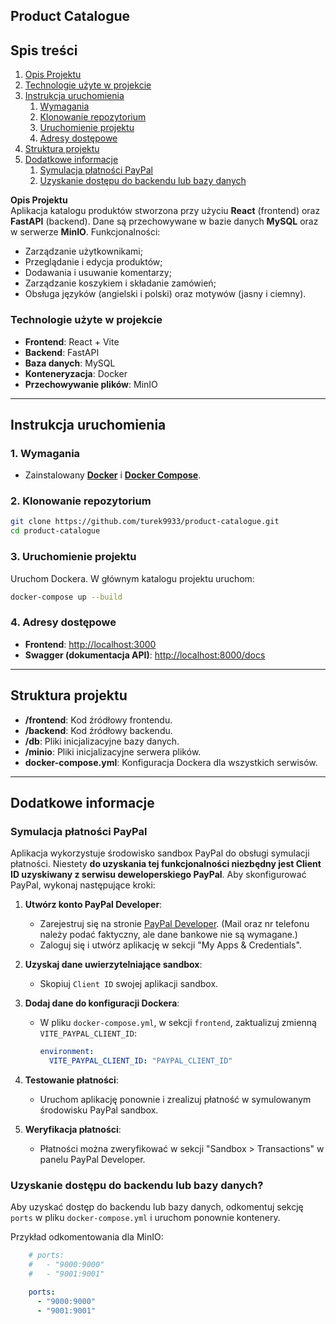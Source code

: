 ## **Product Catalogue**

## **Spis treści**
1. [Opis Projektu](#opis-projektu)
2. [Technologie użyte w projekcie](#technologie-użyte-w-projekcie)
3. [Instrukcja uruchomienia](#instrukcja-uruchomienia)
   1. [Wymagania](#1-wymagania)
   2. [Klonowanie repozytorium](#2-klonowanie-repozytorium)
   3. [Uruchomienie projektu](#3-uruchomienie-projektu)
   4. [Adresy dostępowe](#4-adresy-dostępowe)
4. [Struktura projektu](#struktura-projektu)
5. [Dodatkowe informacje](#dodatkowe-informacje)
   1. [Symulacja płatności PayPal](#symulacja-płatności-paypal)
   2. [Uzyskanie dostępu do backendu lub bazy danych](#uzyskanie-dostępu-do-backendu-lub-bazy-danych)

**Opis Projektu**  
Aplikacja katalogu produktów stworzona przy użyciu **React** (frontend) oraz **FastAPI** (backend). Dane są przechowywane w bazie danych **MySQL** oraz w serwerze **MinIO**. Funkcjonalności:
- Zarządzanie użytkownikami;
- Przeglądanie i edycja produktów;
- Dodawania i usuwanie komentarzy;
- Zarządzanie koszykiem i składanie zamówień;
- Obsługa języków (angielski i polski) oraz motywów (jasny i ciemny).


### **Technologie użyte w projekcie**
- **Frontend**: React + Vite
- **Backend**: FastAPI
- **Baza danych**: MySQL
- **Konteneryzacja**: Docker
- **Przechowywanie plików**: MinIO

---

## **Instrukcja uruchomienia**

### **1. Wymagania**
   - Zainstalowany [**Docker**](https://www.docker.com) i [**Docker Compose**](https://docs.docker.com/compose/install/).

### **2. Klonowanie repozytorium**
   ```bash
   git clone https://github.com/turek9933/product-catalogue.git
   cd product-catalogue
   ```

### **3. Uruchomienie projektu**
   Uruchom Dockera. W głównym katalogu projektu uruchom:
   ```bash
   docker-compose up --build
   ```

### **4. Adresy dostępowe**
   - **Frontend**: [http://localhost:3000](http://localhost:3000)
   - **Swagger (dokumentacja API)**: [http://localhost:8000/docs](http://localhost:8000/docs)

---

## **Struktura projektu**

- **/frontend**: Kod źródłowy frontendu.
- **/backend**: Kod źródłowy backendu.
- **/db**: Pliki inicjalizacyjne bazy danych.
- **/minio**: Pliki inicjalizacyjne serwera plików.
- **docker-compose.yml**: Konfiguracja Dockera dla wszystkich serwisów.

---

## **Dodatkowe informacje**

### **Symulacja płatności PayPal**
Aplikacja wykorzystuje środowisko sandbox PayPal do obsługi symulacji płatności. Niestety **do uzyskania tej funkcjonalności niezbędny jest Client ID uzyskiwany z serwisu deweloperskiego PayPal**. Aby skonfigurować PayPal, wykonaj następujące kroki:

1. **Utwórz konto PayPal Developer**:
   - Zarejestruj się na stronie [PayPal Developer](https://developer.paypal.com/). (Mail oraz nr telefonu należy podać faktyczny, ale dane bankowe nie są wymagane.)
   - Zaloguj się i utwórz aplikację w sekcji "My Apps & Credentials".

2. **Uzyskaj dane uwierzytelniające sandbox**:
   - Skopiuj `Client ID` swojej aplikacji sandbox.

3. **Dodaj dane do konfiguracji Dockera**:
   - W pliku `docker-compose.yml`, w sekcji `frontend`, zaktualizuj zmienną `VITE_PAYPAL_CLIENT_ID`:
     ```yaml
     environment:
       VITE_PAYPAL_CLIENT_ID: "PAYPAL_CLIENT_ID"
     ```

4. **Testowanie płatności**:
   - Uruchom aplikację ponownie i zrealizuj płatność w symulowanym środowisku PayPal sandbox.

5. **Weryfikacja płatności**:
   - Płatności można zweryfikować w sekcji "Sandbox > Transactions" w panelu PayPal Developer.


### **Uzyskanie dostępu do backendu lub bazy danych?**
Aby uzyskać dostęp do backendu lub bazy danych, odkomentuj sekcję `ports` w pliku `docker-compose.yml` i uruchom ponownie kontenery.

Przykład odkomentowania dla MinIO:
```yaml
    # ports:
    #   - "9000:9000"
    #   - "9001:9001"
```
```yaml
    ports:
      - "9000:9000"
      - "9001:9001"
```